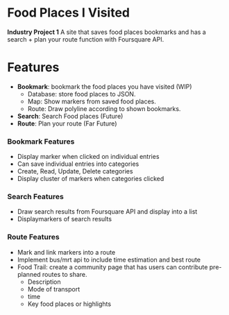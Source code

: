 # Food Places I Visited

**Industry Project 1**
A site that saves food places bookmarks and has a search + plan your route function with Foursquare API.

# Features

- **Bookmark**: bookmark the food places you have visited (WIP)
  - Database: store food places to JSON.
  - Map: Show markers from saved food places.
  - Route: Draw polyline according to shown bookmarks.
- **Search**: Search Food places (Future)
- **Route**: Plan your route (Far Future)

### Bookmark Features

- Display marker when clicked on individual entries
- Can save individual entries into categories
- Create, Read, Update, Delete categories
- Display cluster of markers when categories clicked

### Search Features

- Draw search results from Foursquare API and display into a list
- Displaymarkers of search results

### Route Features

- Mark and link markers into a route
- Implement bus/mrt api to include time estimation and best route
- Food Trail: create a community page that has users can contribute pre-planned routes to share.
  - Description
  - Mode of transport
  - time
  - Key food places or highlights
